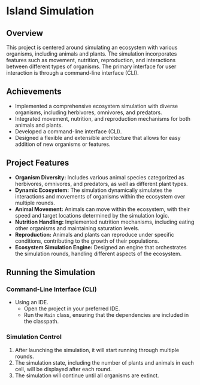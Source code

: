 # Island Simulation
## Overview
This project is centered around simulating an ecosystem with various organisms, including animals and plants. The simulation incorporates features such as movement, nutrition, reproduction, and interactions between different types of organisms. The primary interface for user interaction is through a command-line interface (CLI).

## Achievements
- Implemented a comprehensive ecosystem simulation with diverse organisms, including herbivores, omnivores, and predators.
- Integrated movement, nutrition, and reproduction mechanisms for both animals and plants.
- Developed a command-line interface (CLI).
- Designed a flexible and extensible architecture that allows for easy addition of new organisms or features.

## Project Features
- **Organism Diversity:** Includes various animal species categorized as herbivores, omnivores, and predators, as well as different plant types.
- **Dynamic Ecosystem:** The simulation dynamically simulates the interactions and movements of organisms within the ecosystem over multiple rounds.
- **Animal Movement:** Animals can move within the ecosystem, with their speed and target locations determined by the simulation logic.
- **Nutrition Handling:** Implemented nutrition mechanisms, including eating other organisms and maintaining saturation levels.
- **Reproduction:** Animals and plants can reproduce under specific conditions, contributing to the growth of their populations.
- **Ecosystem Simulation Engine:** Designed an engine that orchestrates the simulation rounds, handling different aspects of the ecosystem.

## Running the Simulation
### Command-Line Interface (CLI)
- Using an IDE.
    - Open the project in your preferred IDE.
    - Run the `Main` class, ensuring that the dependencies are included in the classpath.

### Simulation Control
1. After launching the simulation, it will start running through multiple rounds.
2. The simulation state, including the number of plants and animals in each cell, will be displayed after each round.
3. The simulation will continue until all organisms are extinct.

